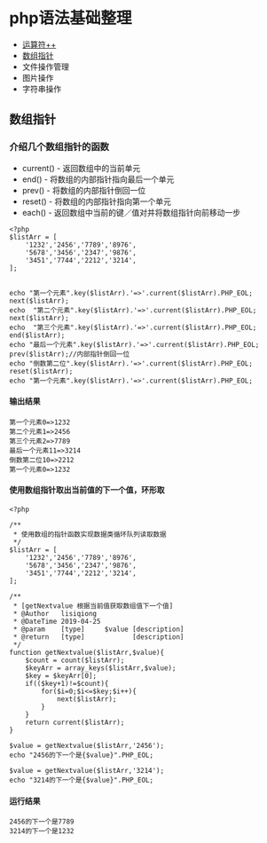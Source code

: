 # php语法基础整理
+ [运算符++](#运算符++)
+ [数组指针](#数组指针)
+ 文件操作管理
+ 图片操作
+ 字符串操作

## 数组指针
### 介绍几个数组指针的函数
- current() - 返回数组中的当前单元
- end() - 将数组的内部指针指向最后一个单元
- prev() - 将数组的内部指针倒回一位
- reset() - 将数组的内部指针指向第一个单元
- each() - 返回数组中当前的键／值对并将数组指针向前移动一步


```
<?php
$listArr = [
    '1232','2456','7789','8976',
    '5678','3456','2347','9876',
    '3451','7744','2212','3214',
];


echo "第一个元素".key($listArr).'=>'.current($listArr).PHP_EOL;
next($listArr);
echo  "第二个元素".key($listArr).'=>'.current($listArr).PHP_EOL;
next($listArr);
echo  "第三个元素".key($listArr).'=>'.current($listArr).PHP_EOL;
end($listArr);
echo "最后一个元素".key($listArr).'=>'.current($listArr).PHP_EOL;
prev($listArr);//内部指针倒回一位
echo "倒数第二位".key($listArr).'=>'.current($listArr).PHP_EOL;
reset($listArr);
echo "第一个元素".key($listArr).'=>'.current($listArr).PHP_EOL;

```

#### 输出结果
```
第一个元素0=>1232
第二个元素1=>2456
第三个元素2=>7789
最后一个元素11=>3214
倒数第二位10=>2212
第一个元素0=>1232
```

#### 使用数组指针取出当前值的下一个值，环形取
```
<?php

/**
 * 使用数组的指针函数实现数据类循环队列读取数据
 */
$listArr = [
    '1232','2456','7789','8976',
    '5678','3456','2347','9876',
    '3451','7744','2212','3214',
];

/**
 * [getNextvalue 根据当前值获取数组值下一个值]
 * @Author   lisiqiong
 * @DateTime 2019-04-25
 * @param    [type]     $value [description]
 * @return   [type]            [description]
 */
function getNextvalue($listArr,$value){
    $count = count($listArr);
    $keyArr = array_keys($listArr,$value);
    $key = $keyArr[0];
    if(($key+1)!=$count){
        for($i=0;$i<=$key;$i++){
            next($listArr);
        }
    }
    return current($listArr);
}

$value = getNextvalue($listArr,'2456');
echo "2456的下一个是{$value}".PHP_EOL;

$value = getNextvalue($listArr,'3214');
echo "3214的下一个是{$value}".PHP_EOL;
```

#### 运行结果
```
2456的下一个是7789
3214的下一个是1232
```
